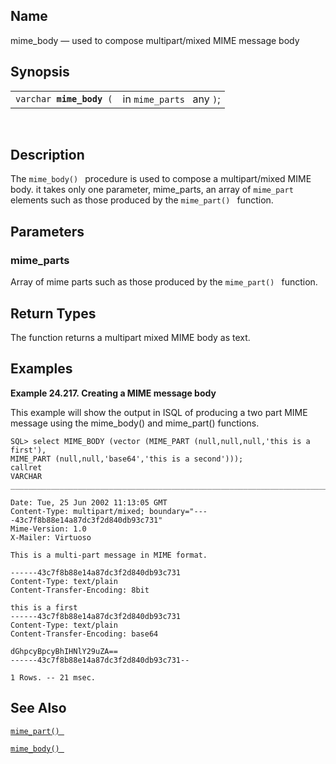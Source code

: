 <div id="fn_mime_body" class="refentry">

<div class="titlepage">

</div>

<div class="refnamediv">

## Name

mime_body — used to compose multipart/mixed MIME message body

</div>

<div class="refsynopsisdiv">

## Synopsis

<div id="fsyn_mime_body" class="funcsynopsis">

|                               |                           |
|-------------------------------|---------------------------|
| `varchar `**`mime_body`**` (` | in `mime_parts ` any `)`; |

<div class="funcprototype-spacer">

 

</div>

</div>

</div>

<div id="desc_mime_body" class="refsect1">

## Description

The `mime_body() ` procedure is used to compose a multipart/mixed MIME
body. it takes only one parameter, mime_parts, an array of `mime_part`
elements such as those produced by the `mime_part() ` function.

</div>

<div id="params_mime_body" class="refsect1">

## Parameters

<div id="id96504" class="refsect2">

### mime_parts

Array of mime parts such as those produced by the `mime_part() `
function.

</div>

</div>

<div id="ret_mime_body" class="refsect1">

## Return Types

The function returns a multipart mixed MIME body as text.

</div>

<div id="examples_mime_body" class="refsect1">

## Examples

<div id="ex_mime_body" class="example">

**Example 24.217. Creating a MIME message body**

<div class="example-contents">

This example will show the output in ISQL of producing a two part MIME
message using the mime_body() and mime_part() functions.

``` screen
SQL> select MIME_BODY (vector (MIME_PART (null,null,null,'this is a first'),
MIME_PART (null,null,'base64','this is a second')));
callret
VARCHAR
_______________________________________________________________________________

Date: Tue, 25 Jun 2002 11:13:05 GMT
Content-Type: multipart/mixed; boundary="----43c7f8b88e14a87dc3f2d840db93c731"
Mime-Version: 1.0
X-Mailer: Virtuoso

This is a multi-part message in MIME format.

------43c7f8b88e14a87dc3f2d840db93c731
Content-Type: text/plain
Content-Transfer-Encoding: 8bit

this is a first
------43c7f8b88e14a87dc3f2d840db93c731
Content-Type: text/plain
Content-Transfer-Encoding: base64

dGhpcyBpcyBhIHNlY29uZA==
------43c7f8b88e14a87dc3f2d840db93c731--

1 Rows. -- 21 msec.
```

</div>

</div>

  

</div>

<div id="seealso_mime_body" class="refsect1">

## See Also

<a href="fn_mime_part.html" class="link" title="mime_part"><code
class="function">mime_part() </code></a>

<a href="fn_mime_body.html" class="link" title="mime_body"><code
class="function">mime_body() </code></a>

</div>

</div>
